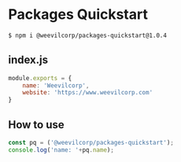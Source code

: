 # Packages Quickstart

```bash
$ npm i @weevilcorp/packages-quickstart@1.0.4
```

## index.js
```js
module.exports = {
    name: 'Weevilcorp',
    website: 'https://www.weevilcorp.com'
}
```

## How to use
```js
const pq = ('@weevilcorp/packages-quickstart');
console.log('name: '+pq.name);
```
